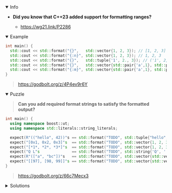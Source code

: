<details open><summary>Info</summary><p>

* **Did you know that C++23 added support for formatting ranges?**

  * https://wg21.link/P2286

</p></details><details open><summary>Example</summary><p>

```cpp
int main() {
  std::cout << std::format("{}",   std::vector{1, 2, 3}); // [1, 2, 3]
  std::cout << std::format("{:n}", std::vector{1, 2, 3}); // 1, 2, 3
  std::cout << std::format("{}",   std::tuple{'1', 2., 3}); // ('1', 2, 3)
  std::cout << std::format("{}",   std::vector{std::pair{'a',1}, std::pair{'b',2}}); // [(a, 1), (b, 2)]
  std::cout << std::format("{:m}", std::vector{std::pair{'a',1}, std::pair{'b',2}}); // {(a, 1), (b, 2)}
}
```

> https://godbolt.org/z/4P4ev9r6Y

</p></details><details open><summary>Puzzle</summary><p>

> **Can you add required format strings to satisfy the formatted output?**

```cpp
int main() {
  using namespace boost::ut;
  using namespace std::literals::string_literals;

  expect(R"(("hello", 42))"s == std::format("TODO", std::tuple{"hello", 42}));
  expect("[0x1, 0x2, 0x3]"s  == std::format("TODO", std::vector{1, 2, 3}));
  expect("[*1*, *2*, *3*]"s  == std::format("TODO", std::vector{1, 2, 3}));
  expect("Q L"s              == std::format("TODO", std::string{'Q', ' ', 'L'}));
  expect(R"(["a", "bc"])"s   == std::format("TODO", std::vector{std::vector{'a'}, std::vector{'b','c'}}));
  expect("[[97], [98, 99]]"s == std::format("TODO", std::vector{std::vector{'a'}, std::vector{'b','c'}}));
}
```

> https://godbolt.org/z/66c7Mecx3

</p></details><details><summary>Solutions</summary><p>
 
 ```cpp
 expect(R"(("hello", 42))"s == std::format("{}", std::tuple{"hello", 42}));
 expect("[0x1, 0x2, 0x3]"s == std::format("{::#x}", std::vector{1, 2, 3}));
 expect("[*1*, *2*, *3*]"s == std::format("{::*^3}", std::vector{1, 2, 3}));
 expect("Q L"s == std::format("{}", std::string{'Q', ' ', 'L'}));
 expect(R"(["a", "bc"])"s == std::format("{::?s}", std::vector{std::vector{'a'}, std::vector{'b','c'}}));
 expect("[[97], [98, 99]]"s == std::format("{:::d}", std::vector{std::vector{'a'}, std::vector{'b','c'}}));
 ```
 > [https://godbolt.org/z/cKcq39qWc](https://godbolt.org/z/cKcq39qWc)
 
</p></details>
